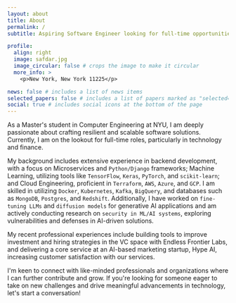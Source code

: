 ```yaml
---
layout: about
title: About
permalink: /
subtitle: Aspiring Software Engineer looking for full-time opportunities

profile:
  align: right
  image: safdar.jpg
  image_circular: false # crops the image to make it circular
  more_info: >
    <p>New York, New York 11225</p>

news: false # includes a list of news items
selected_papers: false # includes a list of papers marked as "selected={true}"
social: true # includes social icons at the bottom of the page
---
```


As a Master's student in Computer Engineering at NYU, I am deeply passionate about crafting resilient and scalable software solutions. Currently, I am on the lookout for full-time roles, particularly in technology and finance.

My background includes extensive experience in backend development, with a focus on Microservices and `Python/Django` frameworks; Machine Learning, utilizing tools like `TensorFlow`, `Keras`, `PyTorch`, and `scikit-learn`; and Cloud Engineering, proficient in `Terraform`, `AWS`, `Azure`, and `GCP`. I am skilled in utilizing `Docker`, `Kubernetes`, `Kafka`, `BigQuery`, and databases such as `MongoDB`, `Postgres`, and `Redshift`. Additionally, I have worked on `fine-tuning LLMs` and `diffusion models` for generative AI applications and am actively conducting research on `security in ML/AI systems`, exploring vulnerabilities and defenses in AI-driven solutions.

My recent professional experiences include building tools to improve investment and hiring strategies in the VC space with Endless Frontier Labs, and delivering a core service at an AI-based marketing startup, Hype AI, increasing customer satisfaction with our services.

I'm keen to connect with like-minded professionals and organizations where I can further contribute and grow. If you're looking for someone eager to take on new challenges and drive meaningful advancements in technology, let's start a conversation!
